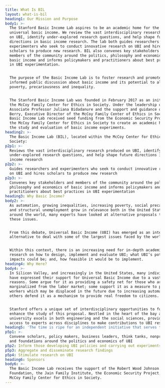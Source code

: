 ```yaml
---
title: What Is BIL
layout: what-is-bil
heading1: Our Mission and Purpose
body1: >-
  The Stanford Basic Income Lab aspires to be an academic home for the study of
  universal basic income. We review the vast interdisciplinary research produced
  on UBI, identify under-explored research questions, and help shape future
  directions in basic income research. The lab both guides researchers and
  experimenters who seek to conduct innovative research on UBI and hires
  scholars to produce new research. BIL also convenes key stakeholders and
  members of the community around the politics, philosophy and economics of
  basic income and informs policymakers and practitioners about best practices
  in UBI experimentation.


  The purpose of the Basic Income Lab is to foster research and promote a more
  informed public discussion about basic income and its potential to alleviate
  poverty, precariousness and inequality.


  The Stanford Basic Income Lab was founded in February 2017 as an initiative of
  the McCoy Family Center for Ethics in Society. Under the leadership of
  Associate Professor Juliana Bidadanure and the support and guidance of Joan
  Berry, Executive Director of the McCoy Family Center of Ethics in Society, the
  Basic Income Lab received seed funding from the Economic Security Project and
  the McCoy Family Center for Ethics in Society to create an academic home for
  the study and evaluation of basic income experiments.
heading2: >-
  The Basic Income Lab (BIL), located within the McCoy Center for Ethics in
  Society:
p2p1: >-
  Reviews the vast interdisciplinary research produced on UBI, identify
  under-explored research questions, and help shape future directions in basic
  income research
p2p2: >-
  Guides researchers and experimenters who seek to conduct innovative research
  on UBI and hires scholars to produce new research
p2p3: >-
  Convenes key stakeholders and members of the community around the politics,
  philosophy and economics of basic income and informs policymakers and
  practitioners about best practices in UBI experimentation
heading3: Why Basic Income?
body2: >-
  As automation, growing inequalities, increasing poverty, social precariousness
  and structural unemployment grow in relevance both in the United States and
  around the world, many experts have looked at alternative proposals to address
  these issues.


  From this debate, Universal Basic Income (UBI) has emerged as an interesting
  alternative to deal with some of the largest issues faced by the world today.


  Within this context, there is an increasing need for in-depth academic
  research on how to design, implement and evaluate UBI; what UBI’s potential
  impacts could be; and, how feasible it would be to implement.
heading4: Why Here?
body4: >-
  In Silicon Valley, and increasingly in the United States, many individuals
  have expressed their support for Universal Basic Income due to a vast array of
  reasons. Some argue for it as providing a safety net for those who are already
  marginalized from the labor market; some support it as a measure to protect
  workers which may be displaced in the future due to increasing automation; and
  others defend it as a mechanism to provide real freedom to citizens.


  Stanford offers a unique set of interdisciplinary opportunities to further
  enhance the study of this proposal. Nestled in the heart of the bay area, the
  university excels in both engineering and the social sciences, providing BIL
  access to experts across disciplines to make contributions to UBI research.
heading5: 'The time is ripe for an independent initiative that serves to:'
p5p1: >-
  Convene scholars, policy makers, business leaders, think tanks, nonprofits,
  and foundations around the politics and economics of UBI
p5p2: Inform those developing UBI policies and carrying out experiments
p5p3: Aggregate and disseminate research findings
p5p4: Stimulate research on UBI
heading6: Sponsors
body6: >-
  The Basic Income Lab receives the support of the Robert Wood Johnson
  Foundation, the Jain Family Institute, the Economic Security Project, and the
  McCoy Family Center for Ethics in Society.
---
```


